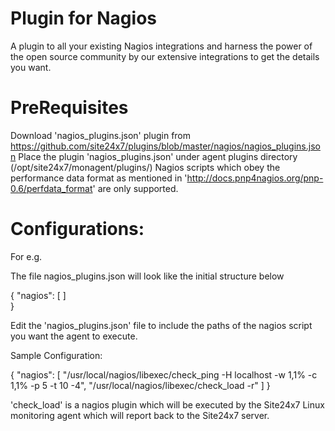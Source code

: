 
Plugin for Nagios
==================

A plugin to all your existing Nagios integrations and harness the power of the open source community by our extensive integrations to get the details you want.
  

PreRequisites
=============

Download 'nagios_plugins.json' plugin from https://github.com/site24x7/plugins/blob/master/nagios/nagios_plugins.json
Place the plugin 'nagios_plugins.json' under agent plugins directory (/opt/site24x7/monagent/plugins/)
Nagios scripts which obey the performance data format as mentioned in 'http://docs.pnp4nagios.org/pnp-0.6/perfdata_format' are only supported.


Configurations:
==============

For e.g.

The file nagios_plugins.json will look like the initial structure below

{
	"nagios": [
	]	
}

Edit the 'nagios_plugins.json' file to include the paths of the nagios script you want the agent to execute.

Sample Configuration:

{
	"nagios": [
		"/usr/local/nagios/libexec/check_ping -H localhost -w 1,1% -c 1,1% -p 5 -t 10 -4",
		"/usr/local/nagios/libexec/check_load -r"
	]
}

'check_load' is a nagios plugin which will be executed by the Site24x7 Linux monitoring agent which will report back to the Site24x7 server.


